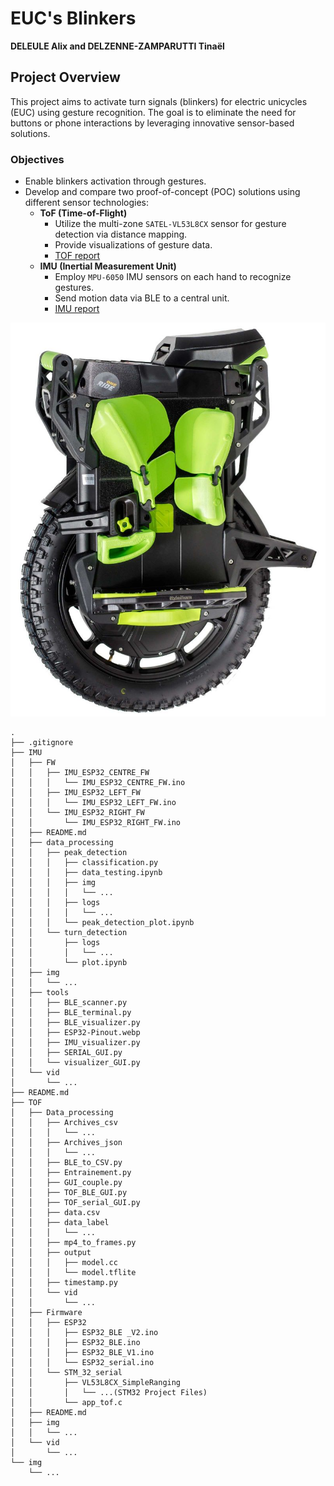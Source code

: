 # EUC's Blinkers  
**DELEULE Alix and DELZENNE-ZAMPARUTTI Tinaël**

## Project Overview  
This project aims to activate turn signals (blinkers) for electric unicycles (EUC) using gesture recognition. The goal is to eliminate the need for buttons or phone interactions by leveraging innovative sensor-based solutions.

### Objectives  
- Enable blinkers activation through gestures.  
- Develop and compare two proof-of-concept (POC) solutions using different sensor technologies:  
  - **ToF (Time-of-Flight)**  
    - Utilize the multi-zone `SATEL-VL53L8CX` sensor for gesture detection via distance mapping.  
    - Provide visualizations of gesture data.  
    - [TOF report](TOF/)
  - **IMU (Inertial Measurement Unit)**  
    - Employ `MPU-6050` IMU sensors on each hand to recognize gestures.  
    - Send motion data via BLE to a central unit.
    - [IMU report](IMU/)

![](img/nylonove-full-upgrade-set-for-leperkim-lynx.jpg)


```
.
├── .gitignore
├── IMU
│   ├── FW
│   │   ├── IMU_ESP32_CENTRE_FW
│   │   │   └── IMU_ESP32_CENTRE_FW.ino
│   │   ├── IMU_ESP32_LEFT_FW
│   │   │   └── IMU_ESP32_LEFT_FW.ino
│   │   └── IMU_ESP32_RIGHT_FW
│   │       └── IMU_ESP32_RIGHT_FW.ino
│   ├── README.md
│   ├── data_processing
│   │   ├── peak_detection
│   │   │   ├── classification.py
│   │   │   ├── data_testing.ipynb
│   │   │   ├── img
│   │   │   │   └── ...
│   │   │   ├── logs
│   │   │   │   └── ...
│   │   │   └── peak_detection_plot.ipynb
│   │   └── turn_detection
│   │       ├── logs
│   │       │   └── ...
│   │       └── plot.ipynb
│   ├── img
│   │   └── ...
│   ├── tools
│   │   ├── BLE_scanner.py
│   │   ├── BLE_terminal.py
│   │   ├── BLE_visualizer.py
│   │   ├── ESP32-Pinout.webp
│   │   ├── IMU_visualizer.py
│   │   ├── SERIAL_GUI.py
│   │   └── visualizer_GUI.py
│   └── vid
│       └── ...
├── README.md
├── TOF
│   ├── Data_processing
│   │   ├── Archives_csv
│   │   │   └── ...
│   │   ├── Archives_json
│   │   │   └── ...
│   │   ├── BLE_to_CSV.py
│   │   ├── Entrainement.py
│   │   ├── GUI_couple.py
│   │   ├── TOF_BLE_GUI.py
│   │   ├── TOF_serial_GUI.py
│   │   ├── data.csv
│   │   ├── data_label
│   │   │   └── ...
│   │   ├── mp4_to_frames.py
│   │   ├── output
│   │   │   ├── model.cc
│   │   │   └── model.tflite
│   │   ├── timestamp.py
│   │   └── vid
│   │       └── ...
│   ├── Firmware
│   │   ├── ESP32
│   │   │   ├── ESP32_BLE _V2.ino
│   │   │   ├── ESP32_BLE.ino
│   │   │   ├── ESP32_BLE_V1.ino
│   │   │   └── ESP32_serial.ino
│   │   └── STM_32_serial
│   │       ├── VL53L8CX_SimpleRanging
│   │       │   └── ...(STM32 Project Files)
│   │       └── app_tof.c
│   ├── README.md
│   ├── img
│   │   └── ...
│   └── vid
│       └── ...
└── img
    └── ...
```